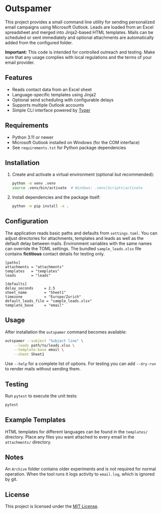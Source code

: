 # Outspamer

This project provides a small command line utility for sending personalized email campaigns using Microsoft Outlook. Leads are loaded from an Excel spreadsheet and merged into Jinja2-based HTML templates. Mails can be scheduled or sent immediately and optional attachments are automatically added from the configured folder.

**Important:** This code is intended for controlled outreach and testing. Make sure that any usage complies with local regulations and the terms of your email provider.

## Features

- Reads contact data from an Excel sheet
- Language-specific templates using Jinja2
- Optional send scheduling with configurable delays
- Supports multiple Outlook accounts
- Simple CLI interface powered by [Typer](https://typer.tiangolo.com)

## Requirements

- Python 3.11 or newer
- Microsoft Outlook installed on Windows (for the COM interface)
- See `requirements.txt` for Python package dependencies

## Installation

1. Create and activate a virtual environment (optional but recommended):

   ```bash
   python -m venv .venv
   source .venv/bin/activate  # Windows: .venv\Scripts\activate
   ```

2. Install dependencies and the package itself:

   ```bash
   python -m pip install -e .
   ```

## Configuration

The application reads basic paths and defaults from `settings.toml`. You can adjust directories for attachments, templates and leads as well as the default delay between mails. Environment variables with the same names can override the TOML settings.
The bundled `sample_leads.xlsx` file contains **fictitious** contact details for testing only.

```
[paths]
attachments = "attachments"
templates   = "templates"
leads       = "leads"

[defaults]
delay_seconds     = 2.5
sheet_name        = "Sheet1"
timezone          = "Europe/Zurich"
default_leads_file = "sample_leads.xlsx"
template_base     = "email"
```

## Usage

After installation the `outspamer` command becomes available:

```bash
outspamer --subject "Subject line" \
    --leads path/to/leads.xlsx \
    --template-base email \
    --sheet Sheet1
```

Use `--help` for a complete list of options. For testing you can add `--dry-run` to render mails without sending them.

## Testing

Run `pytest` to execute the unit tests:

```bash
pytest
```

## Example Templates

HTML templates for different languages can be found in the `templates/` directory. Place any files you want attached to every email in the `attachments/` directory.

## Notes

An `Archive` folder contains older experiments and is not required for normal operation. When the tool runs it logs activity to `email.log`, which is ignored by git.


## License

This project is licensed under the [MIT License](LICENSE).
